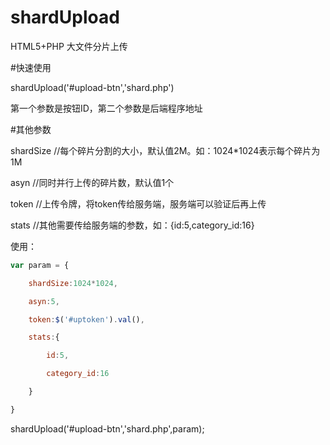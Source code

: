 # shardUpload
HTML5+PHP 大文件分片上传

#快速使用

shardUpload('#upload-btn','shard.php')

第一个参数是按钮ID，第二个参数是后端程序地址

#其他参数

shardSize   //每个碎片分割的大小，默认值2M。如：1024*1024表示每个碎片为1M

asyn        //同时并行上传的碎片数，默认值1个

token       //上传令牌，将token传给服务端，服务端可以验证后再上传

stats       //其他需要传给服务端的参数，如：{id:5,category_id:16}


使用：

```javascript
var param = {

	shardSize:1024*1024,

	asyn:5,

	token:$('#uptoken').val(),

	stats:{

		id:5,

		category_id:16

	}

}
```

shardUpload('#upload-btn','shard.php',param);

